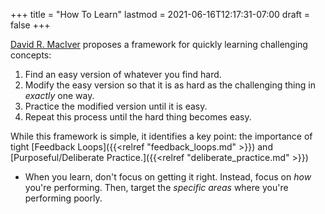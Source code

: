 +++
title = "How To Learn"
lastmod = 2021-06-16T12:17:31-07:00
draft = false
+++

[David R. MacIver](https://www.drmaciver.com/2019/05/how-to-do-hard-things/) proposes a framework for quickly learning challenging concepts:

1.  Find an easy version of whatever you find hard.
2.  Modify the easy version so that it is as hard as the challenging thing in _exactly_ one way.
3.  Practice the modified version until it is easy.
4.  Repeat this process until the hard thing becomes easy.

While this framework is simple, it identifies a key point: the importance of tight [Feedback Loops]({{<relref "feedback_loops.md" >}}) and [Purposeful/Deliberate Practice.]({{<relref "deliberate_practice.md" >}})

-   When you learn, don't focus on getting it right. Instead, focus on _how_ you're performing. Then, target the _specific areas_ where you're performing poorly.